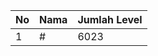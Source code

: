 | No | Nama            | Jumlah Level |
|----|-----------------|--------------|
| 1  | #    |    6023        |
